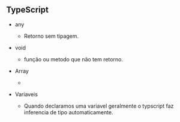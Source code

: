 ## TypeScript

- any

  - Retorno sem tipagem.

- void

  - função ou metodo que não tem retorno.

- Array

  -

- Variaveis

  - Quando declaramos uma variavel geralmente o typscript faz inferencia de tipo automaticamente.

